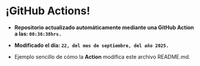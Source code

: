 # ¡GitHub Actions!
* **Repositorio actualizado automáticamente mediante una GitHub Action a las: `00:36:38hrs.`**
* **Modificado el día: `22, del mes de septiembre, del año 2025.`**

* Ejemplo sencillo de cómo la **Action** modifica este archivo README.md.

